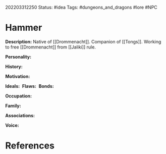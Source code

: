 202203312250
Status: #idea
Tags: #dungeons_and_dragons #lore #NPC 

# Hammer
**Description:** Native of [[Drommenacht]]. Companion of [[Tongs]]. Working to free [[Drommenacht]] from [[Jaliki]] rule.

**Personality:** 

**History:** 

**Motivation:** 

**Ideals:** 
**Flaws:** 
**Bonds:** 

**Occupation:** 

**Family:** 

**Associations:** 

**Voice:** 



# References